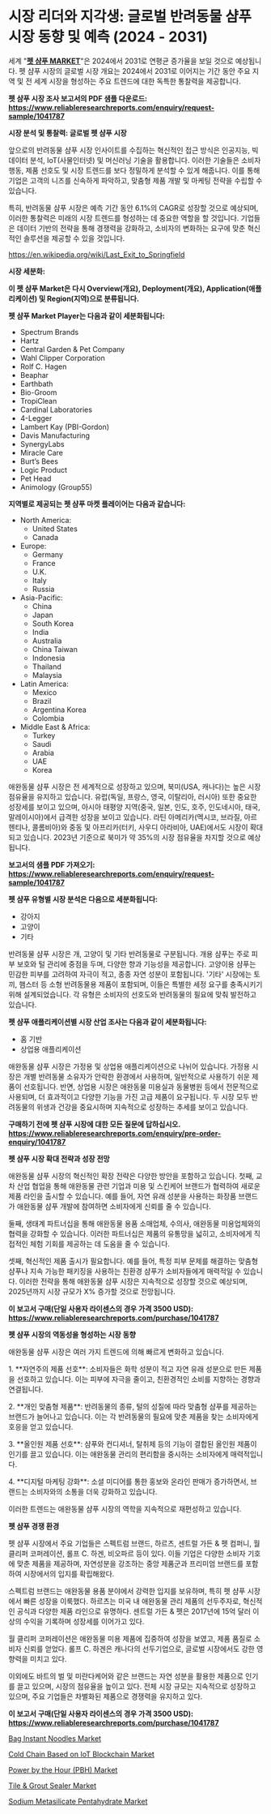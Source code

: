 <p><h1>시장 리더와 지각생: 글로벌 반려동물 샴푸 시장 동향 및 예측 (2024 - 2031)</h1></p><p>세계 "<strong><a href="https://www.reliableresearchreports.com/pet-shampoo-r1041787?utm_campaign=106&utm_medium=8&utm_source=Github&utm_content=ia&utm_term=28092024&utm_id=pet-shampoo">펫 샴푸 MARKET</a></strong>"은 2024에서 2031로 연평균 증가율을 보일 것으로 예상됩니다. 펫 샴푸 시장의 글로벌 시장 개요는 2024에서 2031로 이어지는 기간 동안 주요 지역 및 전 세계 시장을 형성하는 주요 트렌드에 대한 독특한 통찰력을 제공합니다.</p>
<p><strong>펫 샴푸 시장 조사 보고서의 PDF 샘플 다운로드: <a href="https://www.reliableresearchreports.com/enquiry/request-sample/1041787?utm_campaign=106&utm_medium=8&utm_source=Github&utm_content=ia&utm_term=28092024&utm_id=pet-shampoo">https://www.reliableresearchreports.com/enquiry/request-sample/1041787</a></strong></p>
<p><strong>시장 분석 및 통찰력: 글로벌 펫 샴푸 시장</strong></p>
<p><p>앞으로의 반려동물 샴푸 시장 인사이트를 수집하는 혁신적인 접근 방식은 인공지능, 빅데이터 분석, IoT(사물인터넷) 및 머신러닝 기술을 활용합니다. 이러한 기술들은 소비자 행동, 제품 선호도 및 시장 트렌드를 보다 정밀하게 분석할 수 있게 해줍니다. 이를 통해 기업은 고객의 니즈를 신속하게 파악하고, 맞춤형 제품 개발 및 마케팅 전략을 수립할 수 있습니다. </p><p>특히, 반려동물 샴푸 시장은 예측 기간 동안 6.1%의 CAGR로 성장할 것으로 예상되며, 이러한 통찰력은 미래의 시장 트렌드를 형성하는 데 중요한 역할을 할 것입니다. 기업들은 데이터 기반의 전략을 통해 경쟁력을 강화하고, 소비자의 변화하는 요구에 맞춘 혁신적인 솔루션을 제공할 수 있을 것입니다.</p></p>
<p><a href="%7CAUTHORITHY_DOMAIN_URL%7C?utm_campaign=106&utm_medium=8&utm_source=Github&utm_content=ia&utm_term=28092024&utm_id=pet-shampoo">https://en.wikipedia.org/wiki/Last_Exit_to_Springfield</a></p>
<p><strong>시장 세분화:</strong></p>
<p><strong>이 펫 샴푸 Market은 다시 Overview(개요), Deployment(개요), Application(애플리케이션) 및 Region(지역)으로 분류됩니다.</strong></p>
<p><strong>펫 샴푸 Market Player는 다음과 같이 세분화됩니다:</strong></p>
<p><ul><li>Spectrum Brands</li><li>Hartz</li><li>Central Garden & Pet Company</li><li>Wahl Clipper Corporation</li><li>Rolf C. Hagen</li><li>Beaphar</li><li>Earthbath</li><li>Bio-Groom</li><li>TropiClean</li><li>Cardinal Laboratories</li><li>4-Legger</li><li>Lambert Kay (PBI-Gordon)</li><li>Davis Manufacturing</li><li>SynergyLabs</li><li>Miracle Care</li><li>Burt’s Bees</li><li>Logic Product</li><li>Pet Head</li><li>Animology (Group55)</li></ul></p>
<p><strong>지역별로 제공되는 펫 샴푸 마켓 플레이어는 다음과 같습니다:</strong></p>
<p><ul>
    <li>
        North America:
        <ul>
            <li>United States</li>
            <li>Canada</li>
        </ul>
    </li>
    <li>
        Europe:
        <ul>
            <li>Germany</li>
            <li>France</li>
            <li>U.K.</li>
            <li>Italy</li>
            <li>Russia</li>
        </ul>
    </li>
    <li>
        Asia-Pacific:
        <ul>
            <li>China</li>
            <li>Japan</li>
            <li>South Korea</li>
            <li>India</li>
            <li>Australia</li>
            <li>China Taiwan</li>
            <li>Indonesia</li>
            <li>Thailand</li>
            <li>Malaysia</li>
        </ul>
    </li>
    <li>
        Latin America:
        <ul>
            <li>Mexico</li>
            <li>Brazil</li>
            <li>Argentina Korea</li>
            <li>Colombia</li>
        </ul>
    </li>
    <li>
        Middle East & Africa:
        <ul>
            <li>Turkey</li>
            <li>Saudi</li>
            <li>Arabia</li>
            <li>UAE</li>
            <li>Korea</li>
        </ul>
    </li>
    </ul></p>
<p><p>애완동물 샴푸 시장은 전 세계적으로 성장하고 있으며, 북미(USA, 캐나다)는 높은 시장 점유율을 유지하고 있습니다. 유럽(독일, 프랑스, 영국, 이탈리아, 러시아) 또한 중요한 성장세를 보이고 있으며, 아시아 태평양 지역(중국, 일본, 인도, 호주, 인도네시아, 태국, 말레이시아)에서 급격한 성장을 보이고 있습니다. 라틴 아메리카(멕시코, 브라질, 아르헨티나, 콜롬비아)와 중동 및 아프리카(터키, 사우디 아라비아, UAE)에서도 시장이 확대되고 있습니다. 2023년 기준으로 북미가 약 35%의 시장 점유율을 차지할 것으로 예상됩니다.</p></p>
<p><strong>보고서의 샘플 PDF 가져오기: <a href="https://www.reliableresearchreports.com/enquiry/request-sample/1041787?utm_campaign=106&utm_medium=8&utm_source=Github&utm_content=ia&utm_term=28092024&utm_id=pet-shampoo">https://www.reliableresearchreports.com/enquiry/request-sample/1041787</a></strong></p>
<p><strong>펫 샴푸 유형별 시장 분석은 다음으로 세분화됩니다:</strong></p>
<p><ul><li>강아지</li><li>고양이</li><li>기타</li></ul></p>
<p><p>반려동물 샴푸 시장은 개, 고양이 및 기타 반려동물로 구분됩니다. 개용 샴푸는 주로 피부 보호와 털 관리에 중점을 두며, 다양한 향과 기능성을 제공합니다. 고양이용 샴푸는 민감한 피부를 고려하여 자극이 적고, 종종 자연 성분이 포함됩니다. '기타' 시장에는 토끼, 햄스터 등 소형 반려동물용 제품이 포함되며, 이들은 특별한 세정 요구를 충족시키기 위해 설계되었습니다. 각 유형은 소비자의 선호도와 반려동물의 필요에 맞춰 발전하고 있습니다.</p></p>
<p><strong>펫 샴푸 애플리케이션별 시장 산업 조사는 다음과 같이 세분화됩니다:</strong></p>
<p><ul><li>홈 기반</li><li>상업용 애플리케이션</li></ul></p>
<p><p>애완동물 샴푸 시장은 가정용 및 상업용 애플리케이션으로 나뉘어 있습니다. 가정용 시장은 개별 반려동물 소유자가 안락한 환경에서 사용하며, 일반적으로 사용하기 쉬운 제품이 선호됩니다. 반면, 상업용 시장은 애완동물 미용실과 동물병원 등에서 전문적으로 사용되며, 더 효과적이고 다양한 기능을 가진 고급 제품이 요구됩니다. 두 시장 모두 반려동물의 위생과 건강을 중요시하며 지속적으로 성장하는 추세를 보이고 있습니다.</p></p>
<p><strong>구매하기 전에 펫 샴푸 시장에 대한 모든 질문에 답하십시오. <a href="https://www.reliableresearchreports.com/enquiry/pre-order-enquiry/1041787?utm_campaign=106&utm_medium=8&utm_source=Github&utm_content=ia&utm_term=28092024&utm_id=pet-shampoo">https://www.reliableresearchreports.com/enquiry/pre-order-enquiry/1041787</a></strong></p>
<p><strong>펫 샴푸 시장 확대 전략과 성장 전망</strong></p>
<p><p>애완동물 샴푸 시장의 혁신적인 확장 전략은 다양한 방안을 포함하고 있습니다. 첫째, 교차 산업 협업을 통해 애완동물 관련 기업과 미용 및 스킨케어 브랜드가 협력하여 새로운 제품 라인을 출시할 수 있습니다. 예를 들어, 자연 유래 성분을 사용하는 화장품 브랜드가 애완동물 샴푸 개발에 참여하면 소비자에게 신뢰를 줄 수 있습니다.</p><p>둘째, 생태계 파트너십을 통해 애완동물 용품 소매업체, 수의사, 애완동물 미용업체와의 협력을 강화할 수 있습니다. 이러한 파트너십은 제품의 유통망을 넓히고, 소비자에게 직접적인 체험 기회를 제공하는 데 도움을 줄 수 있습니다.</p><p>셋째, 혁신적인 제품 출시가 필요합니다. 예를 들어, 특정 피부 문제를 해결하는 맞춤형 샴푸나 지속 가능한 패키징을 사용하는 친환경 샴푸가 소비자들에게 매력적일 수 있습니다. 이러한 전략을 통해 애완동물 샴푸 시장은 지속적으로 성장할 것으로 예상되며, 2025년까지 시장 규모가 X% 증가할 것으로 전망됩니다.</p></p>
<p><strong>이 보고서 구매(단일 사용자 라이센스의 경우 가격 3500 USD): <a href="https://www.reliableresearchreports.com/purchase/1041787?utm_campaign=106&utm_medium=8&utm_source=Github&utm_content=ia&utm_term=28092024&utm_id=pet-shampoo">https://www.reliableresearchreports.com/purchase/1041787</a></strong></p>
<p><strong>펫 샴푸 시장의 역동성을 형성하는 시장 동향</strong></p>
<p><p>애완동물 샴푸 시장은 여러 가지 트렌드에 의해 빠르게 변화하고 있습니다. </p><p>1. **자연주의 제품 선호**: 소비자들은 화학 성분이 적고 자연 유래 성분으로 만든 제품을 선호하고 있습니다. 이는 피부에 자극을 줄이고, 친환경적인 소비를 지향하는 경향과 연결됩니다. </p><p>2. **개인 맞춤형 제품**: 반려동물의 종류, 털의 성질에 따라 맞춤형 샴푸를 제공하는 브랜드가 늘어나고 있습니다. 이는 각 반려동물의 필요에 맞춘 제품을 찾는 소비자에게 호응을 얻고 있습니다. </p><p>3. **올인원 제품 선호**: 샴푸와 컨디셔너, 탈취제 등의 기능이 결합된 올인원 제품이 인기를 끌고 있습니다. 이는 애완동물 관리의 편리함을 중시하는 소비자에게 매력적입니다. </p><p>4. **디지털 마케팅 강화**: 소셜 미디어를 통한 홍보와 온라인 판매가 증가하면서, 브랜드는 소비자와의 소통을 더욱 강화하고 있습니다. </p><p>이러한 트렌드는 애완동물 샴푸 시장의 역학을 지속적으로 재편성하고 있습니다.</p></p>
<p><strong>펫 샴푸 경쟁 환경</strong></p>
<p><p>펫 샴푸 시장에서 주요 기업들은 스펙트럼 브랜드, 하르츠, 센트럴 가든 & 펫 컴퍼니, 월 클리퍼 코퍼레이션, 롤프 C. 하겐, 비오파르 등이 있다. 이들 기업은 다양한 소비자 기호에 맞춘 제품을 제공하며, 자연성분을 강조하는 중앙 제품군과 프리미엄 브랜드를 포함하여 시장에서의 입지를 확립해왔다.</p><p>스펙트럼 브랜드는 애완동물 용품 분야에서 강력한 입지를 보유하며, 특히 펫 샴푸 시장에서 빠른 성장을 이룩했다. 하르츠는 미국 내 애완동물 관리 제품의 선두주자로, 혁신적인 공식과 다양한 제품 라인으로 유명하다. 센트럴 가든 & 펫은 2017년에 15억 달러 이상의 수익을 기록하며 성장세를 이어가고 있다.</p><p>월 클리퍼 코퍼레이션은 애완동물 미용 제품에 집중하여 성장을 보였고, 제품 품질로 소비자 신뢰를 얻었다. 롤프 C. 하겐은 캐나다의 선두기업으로, 글로벌 시장에서도 강한 영향력을 미치고 있다.</p><p>이외에도 바트의 벌 및 미란다케어와 같은 브랜드는 자연 성분을 활용한 제품으로 인기를 끌고 있으며, 시장의 점유율을 높이고 있다. 전체 시장 규모는 지속적으로 성장하고 있으며, 주요 기업들은 차별화된 제품으로 경쟁력을 유지하고 있다.</p></p>
<p><strong>이 보고서 구매(단일 사용자 라이센스의 경우 가격 3500 USD): <a href="https://www.reliableresearchreports.com/purchase/1041787?utm_campaign=106&utm_medium=8&utm_source=Github&utm_content=ia&utm_term=28092024&utm_id=pet-shampoo">https://www.reliableresearchreports.com/purchase/1041787</a></strong></p>
<p><p><a href="https://github.com/abbislposival/Market-Research-Report-List-1/blob/main/bag-instant-noodles-market.md?utm_campaign=106&utm_medium=8&utm_source=Github&utm_content=ia&utm_term=28092024&utm_id=pet-shampoo">Bag Instant Noodles Market</a></p><p><a href="https://github.com/ParvinKhatun77/Market-Research-Report-List-1/blob/main/cold-chain-based-on-iot-blockchain-market.md?utm_campaign=106&utm_medium=8&utm_source=Github&utm_content=ia&utm_term=28092024&utm_id=pet-shampoo">Cold Chain Based on IoT Blockchain Market</a></p><p><a href="https://issuu.com/reportprime-2/docs/power-by-the-hour-pbh-market-size-2_95a2d545d445e3?utm_campaign=106&utm_medium=8&utm_source=Github&utm_content=ia&utm_term=28092024&utm_id=pet-shampoo">Power by the Hour (PBH) Market</a></p><p><a href="https://www.linkedin.com/pulse/tile-grout-sealer-market-global-share-ranking-overall-sewjc?utm_campaign=106&utm_medium=8&utm_source=Github&utm_content=ia&utm_term=28092024&utm_id=pet-shampoo">Tile & Grout Sealer Market</a></p><p><a href="https://www.linkedin.com/pulse/sodium-metasilicate-pentahydrate-market-global-trends-forecast-ufmsf?utm_campaign=106&utm_medium=8&utm_source=Github&utm_content=ia&utm_term=28092024&utm_id=pet-shampoo">Sodium Metasilicate Pentahydrate Market</a></p></p>